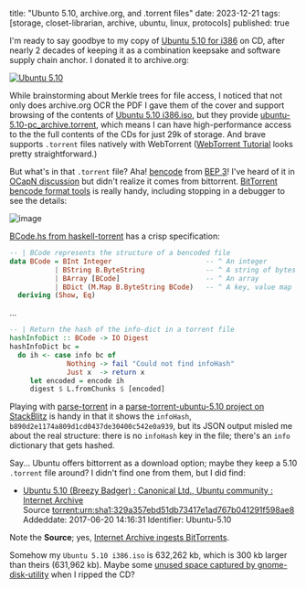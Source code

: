 title: "Ubunto 5.10, archive.org, and .torrent files"
date: 2023-12-21
tags: [storage, closet-librarian, archive, ubuntu, linux, protocols]
published: true

I'm ready to say goodbye to my copy of [Ubuntu 5.10 for i386](https://archive.org/details/ubuntu-5.10-pc) on CD, after nearly 2 decades of keeping it as a combination keepsake and software supply chain anchor. I donated it to archive.org:

[![Ubuntu 5.10](https://ia804507.us.archive.org/14/items/ubuntu-5.10-pc/__ia_thumb.jpg)](https://archive.org/details/ubuntu-5.10-pc)

While brainstorming about Merkle trees for file access, I noticed that not only does archive.org OCR the PDF I gave them of the cover and support browsing of the contents of [Ubuntu 5.10 i386.iso](https://ia904507.us.archive.org/view_archive.php?archive=/14/items/ubuntu-5.10-pc/Ubuntu%205.10%20i386.iso), but they provide [ubuntu-5.10-pc_archive.torrent](https://archive.org/download/ubuntu-5.10-pc/ubuntu-5.10-pc_archive.torrent), which means I can have high-performance access to the the full contents of the CDs for just 29k of storage. And brave supports `.torrent` files natively with WebTorrent ([WebTorrent Tutorial](https://webtorrent.io/intro) looks pretty straightforward.)

But what's in that `.torrent` file? Aha! [bencode](https://en.wikipedia.org/wiki/Bencode) from [BEP 3](https://www.bittorrent.org/beps/bep_0003.html#bencoding)! I've heard of it in [OCapN discussion](https://github.com/ocapn/ocapn/issues/1#issuecomment-819652299)
but didn't realize it comes from bittorrent. [BitTorrent bencode format tools](https://www.nayuki.io/page/bittorrent-bencode-format-tools) is really handy, including stopping in a debugger to see the details:

![image](https://github.com/dckc/madmode-blog/assets/150986/39fc8f12-4679-4fe3-91df-30814143c001)

[BCode.hs from haskell-torrent](https://github.com/johngunderman/haskell-torrent/blob/0385d0d4af9778053317d2b7725ef027ae870daf/src/Protocol/BCode.hs#L60-L65) has a crisp specification:

```hs
-- | BCode represents the structure of a bencoded file
data BCode = BInt Integer                       -- ^ An integer
           | BString B.ByteString               -- ^ A string of bytes
           | BArray [BCode]                     -- ^ An array
           | BDict (M.Map B.ByteString BCode)   -- ^ A key, value map
  deriving (Show, Eq)
```

...

```hs
-- | Return the hash of the info-dict in a torrent file
hashInfoDict :: BCode -> IO Digest
hashInfoDict bc =
  do ih <- case info bc of
              Nothing -> fail "Could not find infoHash"
              Just x  -> return x
     let encoded = encode ih
     digest $ L.fromChunks $ [encoded]
```

Playing with [parse-torrent](https://www.npmjs.com/package/parse-torrent) in a [parse\-torrent\-ubuntu\-5\.10 project on StackBlitz](https://stackblitz.com/edit/stackblitz-starters-gcvlq7) is handy in that it shows the `infoHash`, `b890d2e1174a809d1cd0437de30400c542e0a939`, but its JSON output misled me about the real structure: there is no `infoHash` key in the file; there's an `info` dictionary that gets hashed.

Say... Ubuntu offers bittorrent as a download option; maybe they keep a 5.10 `.torrent` file around? I didn't find one from them, but I did find:

- [Ubuntu 5\.10 \(Breezy Badger\) : Canonical Ltd\., Ubuntu community : Internet Archive](https://archive.org/details/Ubuntu-5.10)  
   Source [torrent:urn:sha1:329a357ebd51db73417e1ad767b041291f598ae8](https://archive.org/search.php?query=source%3A%22torrent%3Aurn%3Asha1%3A329a357ebd51db73417e1ad767b041291f598ae8%22)
  Addeddate: 2017-06-20 14:16:31
  Identifier: Ubuntu-5.10

Note the **Source**; yes, [Internet Archive ingests BitTorrents](https://help.archive.org/help/archive-bittorrents/).

Somehow my `Ubuntu 5.10 i386.iso` is 632,262 kb, which is 300 kb larger than theirs (631,962 kb). Maybe some [unused space captured by gnome-disk-utility](https://gitlab.gnome.org/GNOME/gnome-disk-utility/-/issues/321) when I ripped the CD?

